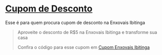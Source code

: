 # [Cupom de Desconto](https://github.com/CupomDeDesconto/Promocoes/blob/main/README.md)
Esse é para quem procura cupom de desconto na Enxovais Ibitinga
<blockquote cite="https://asasdodesconto.com/mais-ofertas/aproveite-o-desconto-de-rs5-na-enxovais-ibitinga-e-transforme-sua-casa-14344"><p>Aproveite o desconto de R$5 na Enxovais Ibitinga e transforme sua casa</p><footer>Confira o código para esse cupom em <a href="https://asasdodesconto.com/mais-ofertas/aproveite-o-desconto-de-rs5-na-enxovais-ibitinga-e-transforme-sua-casa-14344">Cupom Enxovais Ibitinga</a></footer></blockquote>